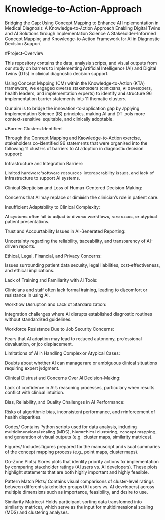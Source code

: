 # Knowledge-to-Action-Approach
Bridging the Gap: Using Concept Mapping to Enhance AI Implementation in Medical Diagnosis: A Knowledge-to-Action Approach
Enabling Digital Twins and AI Solutions through Implementation Science
A Stakeholder-Informed Concept Mapping and Knowledge-to-Action Framework for AI in Diagnostic Decision Support

#Project-Overview

This repository contains the data, analysis scripts, and visual outputs from our study on barriers to implementing Artificial Intelligence (AI) and Digital Twins (DTs) in clinical diagnostic decision support.

Using Concept Mapping (CM) within the Knowledge-to-Action (KTA) framework, we engaged diverse stakeholders (clinicians, AI developers, health leaders, and implementation experts) to identify and structure 96 implementation barrier statements into 11 thematic clusters.

Our aim is to bridge the innovation-to-application gap by applying Implementation Science (IS) principles, making AI and DT tools more context-sensitive, equitable, and clinically adoptable.

#Barrier-Clusters-Identified

Through the Concept Mapping and Knowledge-to-Action exercise, stakeholders co-identified 96 statements that were organized into the following 11 clusters of barriers to AI adoption in diagnostic decision support:

Infrastructure and Integration Barriers:

Limited hardware/software resources, interoperability issues, and lack of infrastructure to support AI systems.

Clinical Skepticism and Loss of Human-Centered Decision-Making:

Concerns that AI may replace or diminish the clinician’s role in patient care.

Insufficient Adaptability to Clinical Complexity:

AI systems often fail to adjust to diverse workflows, rare cases, or atypical patient presentations.

Trust and Accountability Issues in AI-Generated Reporting:

Uncertainty regarding the reliability, traceability, and transparency of AI-driven reports.

Ethical, Legal, Financial, and Privacy Concerns:

Issues surrounding patient data security, legal liabilities, cost-effectiveness, and ethical implications.

Lack of Training and Familiarity with AI Tools:

Clinicians and staff often lack formal training, leading to discomfort or resistance in using AI.

Workflow Disruption and Lack of Standardization:

Integration challenges where AI disrupts established diagnostic routines without standardized guidelines.

Workforce Resistance Due to Job Security Concerns:

Fears that AI adoption may lead to reduced autonomy, professional devaluation, or job displacement.

Limitations of AI in Handling Complex or Atypical Cases:

Doubts about whether AI can manage rare or ambiguous clinical situations requiring expert judgment.

Clinical Distrust and Concerns Over AI Decision-Making:

Lack of confidence in AI’s reasoning processes, particularly when results conflict with clinical intuition.

Bias, Reliability, and Quality Challenges in AI Performance:

Risks of algorithmic bias, inconsistent performance, and reinforcement of health disparities.

Codes/
Contains Python scripts used for data analysis, including multidimensional scaling (MDS), hierarchical clustering, concept mapping, and generation of visual outputs (e.g., cluster maps, similarity matrices).

Figures/
Includes figures prepared for the manuscript and visual summaries of the concept mapping process (e.g., point maps, cluster maps).

Go-Zone Plots/
Stores plots that identify priority actions for implementation by comparing stakeholder ratings (AI users vs. AI developers). These plots highlight statements that are both highly important and highly feasible.

Pattern Match Plots/
Contains visual comparisons of cluster-level ratings between different stakeholder groups (AI users vs. AI developers) across multiple dimensions such as importance, feasibility, and desire to use.

Similarity Matrices/
Holds participant-sorting data transformed into similarity matrices, which serve as the input for multidimensional scaling (MDS) and clustering analyses.
